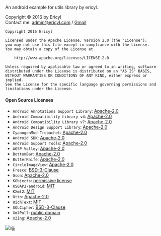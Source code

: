 An android example for utils library by ericyl.

Copyright © 2016 by Ericyl  
Contact me: [admin@ericyl.com](mailto:admin@ericyl.com) / [Gmail](mailto:ericyl.studio@gmail.com)

```
Copyright 2016 Ericyl

Licensed under the Apache License, Version 2.0 (the "License");
you may not use this file except in compliance with the License.
You may obtain a copy of the License at

    http://www.apache.org/licenses/LICENSE-2.0

Unless required by applicable law or agreed to in writing, software
distributed under the License is distributed on an "AS IS" BASIS,
WITHOUT WARRANTIES OR CONDITIONS OF ANY KIND, either express or implied.
See the License for the specific language governing permissions and
limitations under the License.
```

#### Open Source Licenses
* `Android Annotations Support Library`: [Apache-2.0](https://source.android.com/source/licenses.html#android-open-source-project-license)
* `Android Compatibility Library v4`: [Apache-2.0](https://source.android.com/source/licenses.html#android-open-source-project-license)
* `Android Compatibility Library v7`: [Apache-2.0](https://source.android.com/source/licenses.html#android-open-source-project-license)
* `Android Design Support Library`: [Apache-2.0](https://source.android.com/source/licenses.html#android-open-source-project-license)
* `CyanogenMod Trebuchet`: [Apache-2.0](https://raw.githubusercontent.com/CyanogenMod/android_packages_apps_Trebuchet/cm-13.0/NOTICE)
* `Android SDK`: [Apache-2.0](https://source.android.com/source/licenses.html#android-open-source-project-license)
* `Android Support Tools`: [Apache-2.0](https://source.android.com/source/licenses.html#android-open-source-project-license)
* `AOSP Volley`: [Apache-2.0](https://source.android.com/source/licenses.html#android-open-source-project-license)
* `BottomBar`: [Apache-2.0](https://raw.githubusercontent.com/roughike/BottomBar/master/LICENSE)
* `ButterKnife`: [Apache-2.0](https://raw.githubusercontent.com/JakeWharton/butterknife/master/LICENSE.txt)
* `CircleImageView`: [Apache-2.0](https://raw.githubusercontent.com/hdodenhof/CircleImageView/master/LICENSE.txt)
* `Fresco`: [BSD-3-Clause](https://raw.githubusercontent.com/facebook/fresco/master/LICENSE)
* `Gson`: [Apache-2.0](https://raw.githubusercontent.com/google/gson/master/LICENSE)
* `KObjects`: [permissive license](https://github.com/mosabua/kobjects)
* `KSOAP2-android`: [MIT](https://raw.githubusercontent.com/simpligility/ksoap2-android/master/LICENSE.txt)
* `KXml2`: [MIT](https://raw.githubusercontent.com/mosabua/kxml2/master/license.txt)
* `Otto`: [Apache-2.0](https://raw.githubusercontent.com/square/otto/master/LICENSE.txt)
* `RichText`: [MIT](https://raw.githubusercontent.com/zzhoujay/RichText/master/LICENSE)
* `SQLCipher`: [BSD-3-Clause](https://raw.githubusercontent.com/sqlcipher/android-database-sqlcipher/master/SQLCIPHER_LICENSE)
* `XmlPull`: [public domain](https://raw.githubusercontent.com/mosabua/xmlpull/master/LICENSE.txt)
* `XZing`: [Apache-2.0](https://raw.githubusercontent.com/zxing/zxing/master/LICENSE)

![喵](http://img2.ali213.net/picfile/News/image/2016/10/19/2016101977004835.png)
